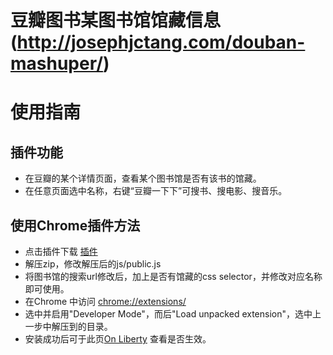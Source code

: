 # 豆瓣图书某图书馆馆藏信息 (http://josephjctang.com/douban-mashuper/)
# 使用指南 #

## 插件功能 ##

* 在豆瓣的某个详情页面，查看某个图书馆是否有该书的馆藏。
* 在任意页面选中名称，右键“豆瓣一下下”可搜书、搜电影、搜音乐。

## 使用Chrome插件方法 ##
  * 点击插件下载  [插件](https://github.com/jinntrance/douban-mashuper/archive/master.zip)
  * 解压zip，修改解压后的js/public.js
  * 将图书馆的搜索url修改后，加上是否有馆藏的css selector，并修改对应名称即可使用。
  * 在Chrome 中访问 [chrome://extensions/](chrome://extensions/)
  * 选中并启用"Developer Mode"，而后"Load unpacked extension"，选中上一步中解压到的目录。
  * 安装成功后可于此页[On Liberty](http://book.douban.com/subject/4748586/) 查看是否生效。



